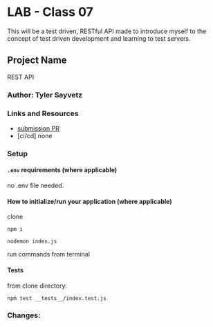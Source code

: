 
# LAB - Class 07
This will be a test driven, RESTful API made to introduce myself to the concept of test driven development and learning to test servers.

## Project Name
REST API

### Author: Tyler Sayvetz

### Links and Resources

- [submission PR](https://github.com/tyler-401-advanced-javascript/lab-07-api-server/pull/1)
- [ci/cd] none


### Setup

#### `.env` requirements (where applicable)

no .env file needed.



#### How to initialize/run your application (where applicable)

clone

`npm i`

`nodemon index.js`

run commands from terminal

#### Tests

from clone directory: 

`npm test __tests__/index.test.js`


### Changes: 


